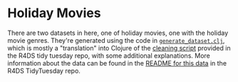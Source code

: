 # Holiday Movies

There are two datasets in here, one of holiday movies, one with the holiday movie genres. They're generated using the code in [`generate_dataset.clj`](src/year_2024/week_1/generate_dataset.clj), which is mostly a "translation" into Clojure of the [cleaning script](https://github.com/rfordatascience/tidytuesday/tree/master/data/2023/2023-12-12#cleaning-script) provided in the R4DS tidy tuesday repo, with some additional explanations. More information about the data can be found in the [README for this data](https://github.com/rfordatascience/tidytuesday/blob/master/data/2023/2023-12-12/readme.md) in the R4DS TidyTuesday repo.
